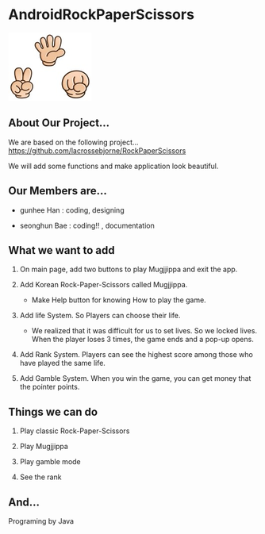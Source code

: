 # AndroidRockPaperScissors

![RPS](https://github.com/gunhee8178/digimonchin9dle/blob/master/Rock%20Paper%20Scissors%20Images/title2.jpg)

## About Our Project...
We are based on the following project... https://github.com/lacrossebjorne/RockPaperScissors

We will add some functions and make application look beautiful.

## Our Members are...

* gunhee Han : coding, designing

* seonghun Bae : coding!! , documentation

## What we want to add

1. On main page, add two buttons to play Mugjjippa and exit the app.

2. Add Korean Rock-Paper-Scissors called Mugjjippa.

     - Make Help button for knowing How to play the game.
      
3. Add life System. So Players can choose their life.
     
     - We realized that it was difficult for us to set lives. So we locked lives. When the player loses 3 times, the game ends and a pop-up opens.
  
4. Add Rank System. Players can see the highest score among those who have played the same life.

5. Add Gamble System. When you win the game, you can get money that the pointer points.

## Things we can do

1. Play classic Rock-Paper-Scissors

2. Play Mugjjippa

3. Play gamble mode

4. See the rank

## And...
Programing by Java
